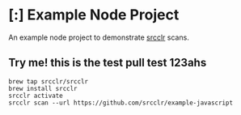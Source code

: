 # [:] Example Node Project

An example node project to demonstrate [srcclr](https://www.srcclr.com) scans.


## Try me! this is the test pull test 123ahs


```
brew tap srcclr/srcclr
brew install srcclr
srcclr activate
srcclr scan --url https://github.com/srcclr/example-javascript
```
